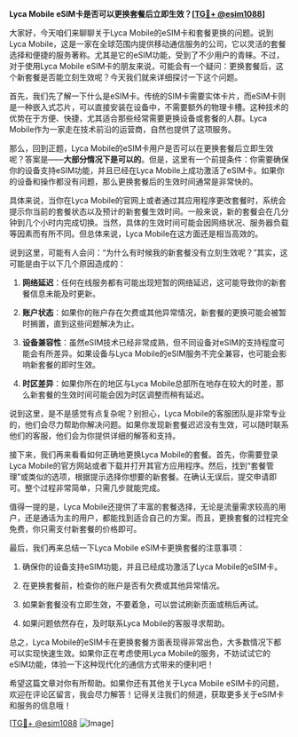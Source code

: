 **Lyca Mobile eSIM卡是否可以更换套餐后立即生效？[[TG💪+ @esim1088](https://t.me/s/esim1088)]**

大家好，今天咱们来聊聊关于Lyca Mobile的eSIM卡和套餐更换的问题。说到Lyca Mobile，这是一家在全球范围内提供移动通信服务的公司，它以灵活的套餐选择和便捷的服务著称。尤其是它的eSIM功能，受到了不少用户的青睐。不过，对于使用Lyca Mobile eSIM卡的朋友来说，可能会有一个疑问：更换套餐后，这个新套餐是否能立刻生效呢？今天我们就来详细探讨一下这个问题。

首先，我们先了解一下什么是eSIM卡。传统的SIM卡需要实体卡片，而eSIM卡则是一种嵌入式芯片，可以直接安装在设备中，不需要额外的物理卡槽。这种技术的优势在于方便、快捷，尤其适合那些经常需要更换设备或套餐的人群。Lyca Mobile作为一家走在技术前沿的运营商，自然也提供了这项服务。

那么，回到正题，Lyca Mobile的eSIM卡用户是否可以在更换套餐后立即生效呢？答案是——**大部分情况下是可以的**。但是，这里有一个前提条件：你需要确保你的设备支持eSIM功能，并且已经在Lyca Mobile上成功激活了eSIM卡。如果你的设备和操作都没有问题，那么更换套餐后的生效时间通常是非常快的。

具体来说，当你在Lyca Mobile的官网上或者通过其应用程序更改套餐时，系统会提示你当前的套餐状态以及预计的新套餐生效时间。一般来说，新的套餐会在几分钟到几个小时内完成切换。当然，具体的生效时间可能会因网络状况、服务器负载等因素而有所不同。但总体来说，Lyca Mobile在这方面还是相当高效的。

说到这里，可能有人会问：“为什么有时候我的新套餐没有立刻生效呢？”其实，这可能是由于以下几个原因造成的：

1. **网络延迟**：任何在线服务都有可能出现短暂的网络延迟，这可能导致你的新套餐信息未能及时更新。
   
2. **账户状态**：如果你的账户存在欠费或其他异常情况，新套餐的更换可能会被暂时搁置，直到这些问题解决为止。
   
3. **设备兼容性**：虽然eSIM技术已经非常成熟，但不同设备对eSIM的支持程度可能会有所差异。如果设备与Lyca Mobile的eSIM服务不完全兼容，也可能会影响新套餐的即时生效。

4. **时区差异**：如果你所在的地区与Lyca Mobile总部所在地存在较大的时差，那么新套餐的生效时间可能会因为时区调整而稍有延迟。

说到这里，是不是感觉有点复杂呢？别担心，Lyca Mobile的客服团队是非常专业的，他们会尽力帮助你解决问题。如果你发现新套餐迟迟没有生效，可以随时联系他们的客服，他们会为你提供详细的解答和支持。

接下来，我们再来看看如何正确地更换Lyca Mobile的套餐。首先，你需要登录Lyca Mobile的官方网站或者下载并打开其官方应用程序。然后，找到“套餐管理”或类似的选项，根据提示选择你想要的新套餐。在确认无误后，提交申请即可。整个过程非常简单，只需几步就能完成。

值得一提的是，Lyca Mobile还提供了丰富的套餐选择，无论是流量需求较高的用户，还是通话为主的用户，都能找到适合自己的方案。而且，更换套餐的过程完全免费，你只需支付新套餐的价格即可。

最后，我们再来总结一下Lyca Mobile eSIM卡更换套餐的注意事项：

1. 确保你的设备支持eSIM功能，并且已经成功激活了Lyca Mobile的eSIM卡。
   
2. 在更换套餐前，检查你的账户是否有欠费或其他异常情况。
   
3. 如果新套餐没有立即生效，不要着急，可以尝试刷新页面或稍后再试。
   
4. 如果问题依然存在，及时联系Lyca Mobile的客服寻求帮助。

总之，Lyca Mobile的eSIM卡在更换套餐方面表现得非常出色，大多数情况下都可以实现快速生效。如果你正在考虑使用Lyca Mobile的服务，不妨试试它的eSIM功能，体验一下这种现代化的通信方式带来的便利吧！

希望这篇文章对你有所帮助。如果你还有其他关于Lyca Mobile eSIM卡的问题，欢迎在评论区留言，我会尽力解答！记得关注我们的频道，获取更多关于eSIM卡和服务的信息哦！

[[TG💪+ @esim1088](https://t.me/s/esim1088) ![Image](https://i.postimg.cc/4NQfJmqS/Snipaste-2025-05-13-00-14-12.png)]